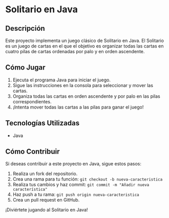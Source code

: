 # Solitario en Java

## Descripción

Este proyecto implementa un juego clásico de Solitario en Java. El Solitario es un juego de cartas en el que el objetivo es organizar todas las cartas en cuatro pilas de cartas ordenadas por palo y en orden ascendente.

## Cómo Jugar

1. Ejecuta el programa Java para iniciar el juego.
2. Sigue las instrucciones en la consola para seleccionar y mover las cartas.
3. Organiza todas las cartas en orden ascendente y por palo en las pilas correspondientes.
4. ¡Intenta mover todas las cartas a las pilas para ganar el juego!


## Tecnologías Utilizadas

- Java

## Cómo Contribuir

Si deseas contribuir a este proyecto en Java, sigue estos pasos:

1. Realiza un fork del repositorio.
2. Crea una rama para tu función: `git checkout -b nueva-caracteristica`
3. Realiza tus cambios y haz commit: `git commit -m "Añadir nueva característica"`
4. Haz push a tu rama: `git push origin nueva-caracteristica`
5. Crea un pull request en GitHub.

¡Diviértete jugando al Solitario en Java!
